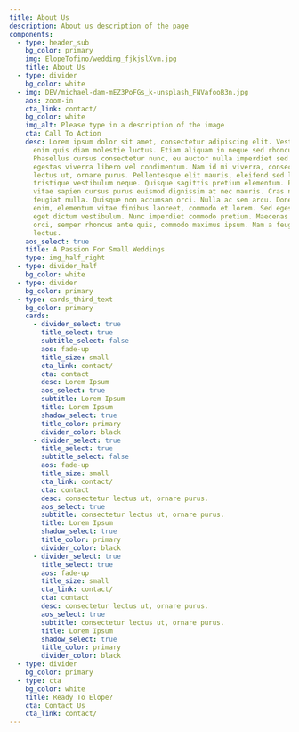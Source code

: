 ```yaml
---
title: About Us
description: About us description of the page
components:
  - type: header_sub
    bg_color: primary
    img: ElopeTofino/wedding_fjkjslXvm.jpg
    title: About Us
  - type: divider
    bg_color: white
  - img: DEV/michael-dam-mEZ3PoFGs_k-unsplash_FNVafooB3n.jpg
    aos: zoom-in
    cta_link: contact/
    bg_color: white
    img_alt: Please type in a description of the image
    cta: Call To Action
    desc: Lorem ipsum dolor sit amet, consectetur adipiscing elit. Vestibulum eget
      enim quis diam molestie luctus. Etiam aliquam in neque sed rhoncus.
      Phasellus cursus consectetur nunc, eu auctor nulla imperdiet sed. Quisque
      egestas viverra libero vel condimentum. Nam id mi viverra, consectetur
      lectus ut, ornare purus. Pellentesque elit mauris, eleifend sed leo at,
      tristique vestibulum neque. Quisque sagittis pretium elementum. Phasellus
      vitae sapien cursus purus euismod dignissim at nec mauris. Cras nec
      feugiat nulla. Quisque non accumsan orci. Nulla ac sem arcu. Donec velit
      enim, elementum vitae finibus laoreet, commodo et lorem. Sed egestas eros
      eget dictum vestibulum. Nunc imperdiet commodo pretium. Maecenas erat
      orci, semper rhoncus ante quis, commodo maximus ipsum. Nam a feugiat
      lectus.
    aos_select: true
    title: A Passion For Small Weddings
    type: img_half_right
  - type: divider_half
    bg_color: white
  - type: divider
    bg_color: primary
  - type: cards_third_text
    bg_color: primary
    cards:
      - divider_select: true
        title_select: true
        subtitle_select: false
        aos: fade-up
        title_size: small
        cta_link: contact/
        cta: contact
        desc: Lorem Ipsum
        aos_select: true
        subtitle: Lorem Ipsum
        title: Lorem Ipsum
        shadow_select: true
        title_color: primary
        divider_color: black
      - divider_select: true
        title_select: true
        subtitle_select: false
        aos: fade-up
        title_size: small
        cta_link: contact/
        cta: contact
        desc: consectetur lectus ut, ornare purus.
        aos_select: true
        subtitle: consectetur lectus ut, ornare purus.
        title: Lorem Ipsum
        shadow_select: true
        title_color: primary
        divider_color: black
      - divider_select: true
        title_select: true
        aos: fade-up
        title_size: small
        cta_link: contact/
        cta: contact
        desc: consectetur lectus ut, ornare purus.
        aos_select: true
        subtitle: consectetur lectus ut, ornare purus.
        title: Lorem Ipsum
        shadow_select: true
        title_color: primary
        divider_color: black
  - type: divider
    bg_color: primary
  - type: cta
    bg_color: white
    title: Ready To Elope?
    cta: Contact Us
    cta_link: contact/
---
```

